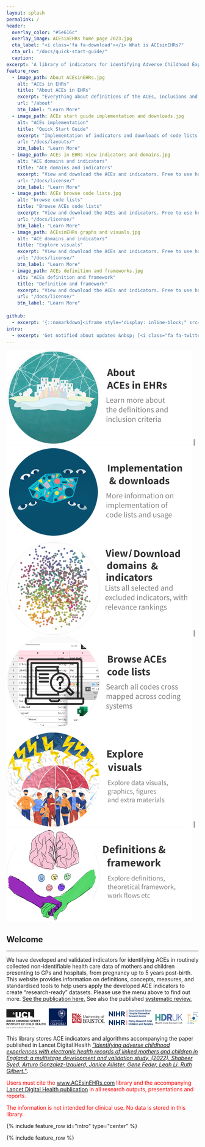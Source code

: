 ```yaml
---
layout: splash
permalink: /
header:
  overlay_color: "#5e616c"
  overlay_image: ACEsinEHRs home page 2023.jpg
  cta_label: "<i class='fa fa-download'></i> What is ACEsinEHRs?"
  cta_url: "/docs/quick-start-guide/"
  caption:
excerpt: 'A library of indicators for identifying Adverse Childhood Experiences (ACEs) in Electronic Health Records (EHRs) <br /> <small><a href="https://github.com/mmistakes/minimal-mistakes/releases/tag/3.4.8">Latest release v3.4.8</a></small><br /><br /> {::nomarkdown}<iframe style="display: inline-block;" src="https://ghbtns.com/github-btn.html?user=mmistakes&repo=minimal-mistakes&type=star&count=true&size=large" frameborder="0" scrolling="0" width="160px" height="30px"></iframe> <iframe style="display: inline-block;" src="https://ghbtns.com/github-btn.html?user=mmistakes&repo=minimal-mistakes&type=fork&count=true&size=large" frameborder="0" scrolling="0" width="158px" height="30px"></iframe>{:/nomarkdown}'
feature_row:
  - image_path: About ACEsinEHRs.jpg
    alt: "ACEs in EHRs"
    title: "About ACEs in EHRs"
    excerpt: "Everything about definitions of the ACEs, inclusions and exclusion criteria of indicators"
    url: "/about"
    btn_label: "Learn More"
  - image_path: ACEs start guide implementation and downloads.jpg
    alt: "ACEs implementation"
    title: "Quick Start Guide"
    excerpt: "Implementation of indicators and downloads of code lists with helpers to augment your use."
    url: "/docs/layouts/"
    btn_label: "Learn More"
  - image_path: ACEs in EHRs view indicators and domains.jpg
    alt: "ACE domains and indicators"
    title: "ACE domains and indicators"
    excerpt: "View and download the ACEs and indicators. Free to use however you want under license."
    url: "/docs/license/"
    btn_label: "Learn More"
  - image_path: ACEs browse code lists.jpg
    alt: "browse code lists"
    title: "Browse ACEs code lists"
    excerpt: "View and download the ACEs and indicators. Free to use however you want under license."
    url: "/docs/license/"
    btn_label: "Learn More"
  - image_path: ACEsinEHRs graphs and visuals.jpg
    alt: "ACE domains and indicators"
    title: "Explore visuals"
    excerpt: "View and download the ACEs and indicators. Free to use however you want under license."
    url: "/docs/license/"
    btn_label: "Learn More"
  - image_path: ACEs definition and frameworks.jpg
    alt: "ACEs definition and framework"
    title: "Definition and framework"
    excerpt: "View and download the ACEs and indicators. Free to use however you want under license."
    url: "/docs/license/"
    btn_label: "Learn More"

github:
  - excerpt: '{::nomarkdown}<iframe style="display: inline-block;" src="https://ghbtns.com/github-btn.html?user=mmistakes&repo=minimal-mistakes&type=star&count=true&size=large" frameborder="0" scrolling="0" width="160px" height="30px"></iframe> <iframe style="display: inline-block;" src="https://ghbtns.com/github-btn.html?user=mmistakes&repo=minimal-mistakes&type=fork&count=true&size=large" frameborder="0" scrolling="0" width="158px" height="30px"></iframe>{:/nomarkdown}'
intro:
  - excerpt: 'Get notified about updates &nbsp; [<i class="fa fa-twitter"></i> @mmistakes](https://twitter.com/mmistakes){: .btn .btn--twitter}'
---
```



[![](https://raw.githubusercontent.com/shabeer-syed/ACEs/main/Introduction%20aces%20net.png)](https://shabeer-syed.github.io/ACEs/about) | [![](https://raw.githubusercontent.com/shabeer-syed/ACEs/main/implement%20indicators%20home.png)](https://shabeer-syed.github.io/ACEs/implement)
 [![](https://raw.githubusercontent.com/shabeer-syed/ACEs/main/home%20view%20domains%20with%20download2.png)](https://shabeer-syed.github.io/ACEs/domains) | [![](https://raw.githubusercontent.com/shabeer-syed/ACEs/main/code%20lists.png)](https://shabeer-syed.github.io/ACEs/codelist)
 [![](https://raw.githubusercontent.com/shabeer-syed/ACEs/main/visuals-min.png)](https://shabeer-syed.github.io/ACEs/visuals) | [![](https://raw.githubusercontent.com/shabeer-syed/ACEs/main/definitions%20NEW.png)](https://shabeer-syed.github.io/ACEs/definitions)

## Welcome
--------------------------------------------

We have developed and validated indicators for identifying ACEs in routinely collected non-identifiable health care data of mothers and children presenting to GPs and hospitals, from pregnancy up to 5 years post-birth. This website provides information on definitions, concepts, measures, and  standardised tools to help users apply the developed ACE indicators to create “research-ready” datasets. Please use the menu above to find out more. [See the publication here.](https://www.thelancet.com/journals/landig/article/PIIS2589-7500(22)00061-9/fulltext) See also the published [systematic review.](https://adc.bmj.com/content/archdischild/106/1/44.full.pdf)

<div class="flourish-embed flourish-survey" data-src="visualisation/7342295"><script src="https://public.flourish.studio/resources/embed.js"></script></div>

[![](https://raw.githubusercontent.com/shabeer-syed/ACEs/main/logo%20affil.png)](https://www.ucl.ac.uk/children-policy-research/research)

This library stores ACE indicators and algorithms accompanying the paper published in Lancet Digital Health [*"Identifying adverse childhood experiences with electronic health records of linked mothers and children in England: a multistage development and validation study, (2022). Shabeer Syed, Arturo Gonzalez-Izquierd, Janice Allister, Gene Feder, Leah Li, Ruth Gilbert."*](https://www.thelancet.com/journals/landig/article/PIIS2589-7500(22)00061-9/fulltext).

<span style="color:red"> Users must cite the www.ACEsinEHRs.com library and the accompanying [Lancet Digital Health publication](https://www.thelancet.com/journals/landig/article/PIIS2589-7500(22)00061-9/fulltext) in all research outputs, presentations and reports. </span>

<span style="color:red"> The information is not intended for clinical use. No data is stored in this library.</span>
<span style="color:white"> Dr Shabeer Syed, Clinical Psychologist & Senior Research Associate </span>

{% include feature_row id="intro" type="center" %}

{% include feature_row %}
